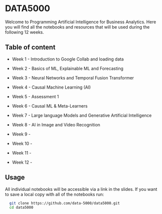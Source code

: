 
# DATA5000

Welcome to Programming Artificial Intelligence for Business Analytics. Here you will find all the notebooks and resources that will be used during the following 12 weeks.


## Table of content

- Week 1 - Introduction to Google Collab and loading data

- Week 2 - Basics of ML, Explainable ML and Forecasting

- Week 3 - Neural Networks and Temporal Fusion Transformer

- Week 4 - Causal Machine Learning (AI)

- Week 5 - Assessment 1

- Week 6 - Causal ML & Meta-Learners

- Week 7 - Large language Models and Generative Artificial Intelligence

- Week 8 - AI in Image and Video Recognition

- Week 9 - 

- Week 10 - 

- Week 11 - 

- Week 12 - 


## Usage

All individual notebooks will be accessible via a link in the slides. If you want to save a local copy with all of the notebooks run:

```bash
  git clone https://github.com/data-5000/data5000.git
  cd data5000
```
    
